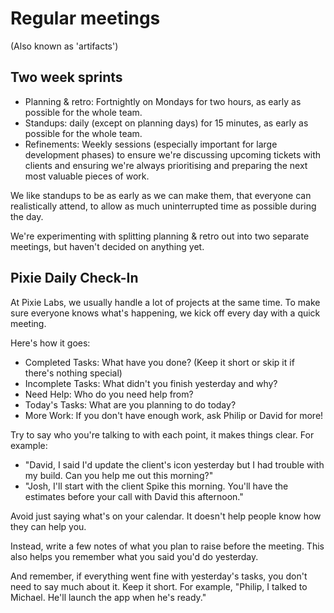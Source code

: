 # Regular meetings

(Also known as 'artifacts')

## Two week sprints

 - Planning & retro: Fortnightly on Mondays for two hours, as early as possible
   for the whole team.
 - Standups: daily (except on planning days) for 15 minutes, as early as
   possible for the whole team.
 - Refinements: Weekly sessions (especially important for large development phases) 
   to ensure we're discussing upcoming tickets with clients and ensuring we're always
   prioritising and preparing the next most valuable pieces of work.

We like standups to be as early as we can make them, that everyone can 
realistically attend, to allow as much uninterrupted time as possible during
the day.

We're experimenting with splitting planning & retro out into two separate
meetings, but haven't decided on anything yet.

## Pixie Daily Check-In

At Pixie Labs, we usually handle a lot of projects at the same time. To make sure everyone
knows what's happening, we kick off every day with a quick meeting.

Here's how it goes:

- Completed Tasks: What have you done? (Keep it short or skip it if there's nothing special)
- Incomplete Tasks: What didn't you finish yesterday and why?
- Need Help: Who do you need help from?
- Today's Tasks: What are you planning to do today?
- More Work: If you don't have enough work, ask Philip or David for more!

Try to say who you're talking to with each point, it makes things clear. For example:

- "David, I said I'd update the client's icon yesterday but I had trouble with my build. Can you help me out this morning?"
- "Josh, I'll start with the client Spike this morning. You'll have the estimates before your call with David this afternoon."

Avoid just saying what's on your calendar. It doesn't help people know how they can help you. 

Instead, write a few notes of what you plan to raise before the meeting. This also helps you remember what you said you'd do yesterday.

And remember, if everything went fine with yesterday's tasks, you don't need to say much about it. Keep it short. For example, "Philip, I talked to Michael. He'll launch the app when he's ready."
